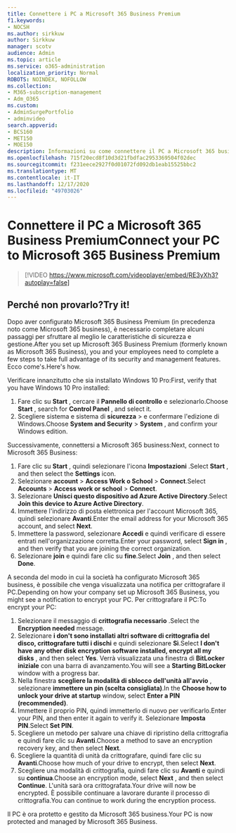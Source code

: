 ```yaml
---
title: Connettere i PC a Microsoft 365 Business Premium
f1.keywords:
- NOCSH
ms.author: sirkkuw
author: Sirkkuw
manager: scotv
audience: Admin
ms.topic: article
ms.service: o365-administration
localization_priority: Normal
ROBOTS: NOINDEX, NOFOLLOW
ms.collection:
- M365-subscription-management
- Adm_O365
ms.custom:
- AdminSurgePortfolio
- adminvideo
search.appverid:
- BCS160
- MET150
- MOE150
description: Informazioni su come connettere il PC a Microsoft 365 business.
ms.openlocfilehash: 715f20ecd8f10d3d21fbdfac2953369504f02dec
ms.sourcegitcommit: f231eece2927f0d01072fd092db1eab15525bbc2
ms.translationtype: MT
ms.contentlocale: it-IT
ms.lasthandoff: 12/17/2020
ms.locfileid: "49703026"
---
```

# <a name="connect-your-pc-to-microsoft-365-business-premium"></a><span data-ttu-id="9fe05-103">Connettere il PC a Microsoft 365 Business Premium</span><span class="sxs-lookup"><span data-stu-id="9fe05-103">Connect your PC to Microsoft 365 Business Premium</span></span>

> [!VIDEO https://www.microsoft.com/videoplayer/embed/RE3yXh3?autoplay=false]

## <a name="try-it"></a><span data-ttu-id="9fe05-104">Perché non provarlo?</span><span class="sxs-lookup"><span data-stu-id="9fe05-104">Try it!</span></span>
<span data-ttu-id="9fe05-105">Dopo aver configurato Microsoft 365 Business Premium (in precedenza noto come Microsoft 365 business), è necessario completare alcuni passaggi per sfruttare al meglio le caratteristiche di sicurezza e gestione.</span><span class="sxs-lookup"><span data-stu-id="9fe05-105">After you set up Microsoft 365 Business Premium (formerly known as Microsoft 365 Business), you and your employees need to complete a few steps to take full advantage of its security and management features.</span></span> <span data-ttu-id="9fe05-106">Ecco come&#39;s.</span><span class="sxs-lookup"><span data-stu-id="9fe05-106">Here&#39;s how.</span></span>

<span data-ttu-id="9fe05-107">Verificare innanzitutto che sia installato Windows 10 Pro:</span><span class="sxs-lookup"><span data-stu-id="9fe05-107">First, verify that you have Windows 10 Pro installed:</span></span>

1. <span data-ttu-id="9fe05-108">Fare clic su  **Start** , cercare il  **Pannello di controllo** e selezionarlo.</span><span class="sxs-lookup"><span data-stu-id="9fe05-108">Choose  **Start** , search for  **Control Panel** , and select it.</span></span>
2. <span data-ttu-id="9fe05-109">Scegliere sistema e sistema di **sicurezza**   >    e confermare l'edizione di Windows.</span><span class="sxs-lookup"><span data-stu-id="9fe05-109">Choose  **System and Security**  >  **System** , and confirm your Windows edition.</span></span>

<span data-ttu-id="9fe05-110">Successivamente, connettersi a Microsoft 365 business:</span><span class="sxs-lookup"><span data-stu-id="9fe05-110">Next, connect to Microsoft 365 Business:</span></span>

1. <span data-ttu-id="9fe05-111">Fare clic su  **Start** , quindi selezionare l'icona  **Impostazioni** .</span><span class="sxs-lookup"><span data-stu-id="9fe05-111">Select  **Start** , and then select the  **Settings** icon.</span></span>
2. <span data-ttu-id="9fe05-112">Selezionare **account**  >   **Access Work o School**   >   **Connect**.</span><span class="sxs-lookup"><span data-stu-id="9fe05-112">Select  **Accounts** >  **Access work or school**  >  **Connect**.</span></span>
3. <span data-ttu-id="9fe05-113">Selezionare  **Unisci questo dispositivo ad Azure Active Directory**.</span><span class="sxs-lookup"><span data-stu-id="9fe05-113">Select  **Join this device to Azure Active Directory**.</span></span>
4. <span data-ttu-id="9fe05-114">Immettere l'indirizzo di posta elettronica per l'account Microsoft 365, quindi selezionare  **Avanti**.</span><span class="sxs-lookup"><span data-stu-id="9fe05-114">Enter the email address for your Microsoft 365 account, and select  **Next**.</span></span>
5. <span data-ttu-id="9fe05-115">Immettere la password, selezionare  **Accedi** e quindi verificare di essere entrati nell'organizzazione corretta.</span><span class="sxs-lookup"><span data-stu-id="9fe05-115">Enter your password, select  **Sign in** , and then verify that you are joining the correct organization.</span></span>
6. <span data-ttu-id="9fe05-116">Selezionare  **join** e quindi fare clic su  **fine**.</span><span class="sxs-lookup"><span data-stu-id="9fe05-116">Select  **Join** , and then select  **Done**.</span></span>

<span data-ttu-id="9fe05-117">A seconda del modo in cui la società ha configurato Microsoft 365 business, è possibile che venga visualizzata una notifica per crittografare il PC.</span><span class="sxs-lookup"><span data-stu-id="9fe05-117">Depending on how your company set up Microsoft 365 Business, you might see a notification to encrypt your PC.</span></span> <span data-ttu-id="9fe05-118">Per crittografare il PC:</span><span class="sxs-lookup"><span data-stu-id="9fe05-118">To encrypt your PC:</span></span>

1. <span data-ttu-id="9fe05-119">Selezionare il messaggio di  **crittografia necessario**  .</span><span class="sxs-lookup"><span data-stu-id="9fe05-119">Select the  **Encryption needed**  message.</span></span>
2. <span data-ttu-id="9fe05-120">Selezionare  **i don&#39;t sono installati altri software di crittografia del disco, crittografare tutti i dischi** e quindi selezionare  **Sì**.</span><span class="sxs-lookup"><span data-stu-id="9fe05-120">Select  **I don&#39;t have any other disk encryption software installed, encrypt all my disks** , and then select  **Yes**.</span></span> <span data-ttu-id="9fe05-121">Verrà visualizzata una finestra di  **BitLocker iniziale**  con una barra di avanzamento.</span><span class="sxs-lookup"><span data-stu-id="9fe05-121">You will see a  **Starting BitLocker**  window with a progress bar.</span></span>
3. <span data-ttu-id="9fe05-122">Nella finestra  **scegliere la modalità di sblocco dell'unità all'avvio**  , selezionare **immettere un pin (scelta consigliata)**.</span><span class="sxs-lookup"><span data-stu-id="9fe05-122">In the  **Choose how to unlock your drive at startup**  window, select **Enter a PIN (recommended)**.</span></span>
4. <span data-ttu-id="9fe05-123">Immettere il proprio PIN, quindi immetterlo di nuovo per verificarlo.</span><span class="sxs-lookup"><span data-stu-id="9fe05-123">Enter your PIN, and then enter it again to verify it.</span></span> <span data-ttu-id="9fe05-124">Selezionare  **Imposta PIN**.</span><span class="sxs-lookup"><span data-stu-id="9fe05-124">Select  **Set PIN**.</span></span>
5. <span data-ttu-id="9fe05-125">Scegliere un metodo per salvare una chiave di ripristino della crittografia e quindi fare clic su  **Avanti**.</span><span class="sxs-lookup"><span data-stu-id="9fe05-125">Choose a method to save an encryption recovery key, and then select  **Next**.</span></span>
6. <span data-ttu-id="9fe05-126">Scegliere la quantità di unità da crittografare, quindi fare clic su  **Avanti**.</span><span class="sxs-lookup"><span data-stu-id="9fe05-126">Choose how much of your drive to encrypt, then select  **Next**.</span></span>
7. <span data-ttu-id="9fe05-127">Scegliere una modalità di crittografia, quindi fare clic su  **Avanti** e quindi su  **continua**.</span><span class="sxs-lookup"><span data-stu-id="9fe05-127">Choose an encryption mode, select  **Next** , and then select  **Continue**.</span></span> <span data-ttu-id="9fe05-128">L'unità sarà ora crittografata.</span><span class="sxs-lookup"><span data-stu-id="9fe05-128">Your drive will now be encrypted.</span></span> <span data-ttu-id="9fe05-129">È possibile continuare a lavorare durante il processo di crittografia.</span><span class="sxs-lookup"><span data-stu-id="9fe05-129">You can continue to work during the encryption process.</span></span>

<span data-ttu-id="9fe05-130">Il PC è ora protetto e gestito da Microsoft 365 business.</span><span class="sxs-lookup"><span data-stu-id="9fe05-130">Your PC is now protected and managed by Microsoft 365 Business.</span></span>
